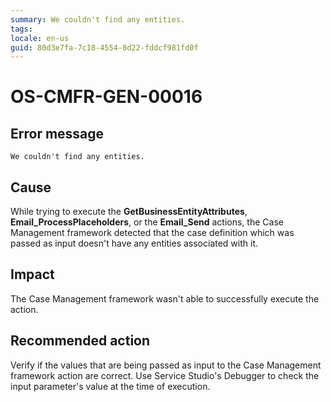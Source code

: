 ```yaml
---
summary: We couldn't find any entities.
tags:
locale: en-us
guid: 80d3e7fa-7c18-4554-8d22-fddcf981fd0f
---
```


# OS-CMFR-GEN-00016

## Error message

`We couldn't find any entities.`

## Cause

While trying to execute the **GetBusinessEntityAttributes**, **Email_ProcessPlaceholders**, or the **Email_Send** actions, the Case Management framework detected that the case definition which was passed as input doesn't have any entities associated with it.

## Impact

The Case Management framework wasn't able to successfully execute the action.

## Recommended action

Verify if the values that are being passed as input to the Case Management framework action are correct. Use Service Studio's Debugger to check the input parameter's value at the time of execution.
